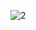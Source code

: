 ![2](https://user-images.githubusercontent.com/46265118/52047139-71054a80-2559-11e9-97b3-6bb79e6fe71c.png)
